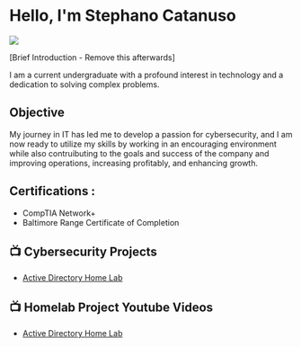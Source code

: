 # Hello, I'm Stephano Catanuso
<a href="https://linkedin.com/in/stephano-catanuso-101b7b308/"><img src="https://img.shields.io/badge/-LinkedIn-0072b1?&style=for-the-badge&logo=linkedin&logoColor=white" /></a>

[Brief Introduction - Remove this afterwards]

I am a current undergraduate with a profound interest in technology and a dedication to solving complex problems.

## Objective

My journey in IT has led me to develop a passion for cybersecurity, and I am now ready to utilize my skills by working in an encouraging environment while also contruibuting to the goals and success of the company and improving operations, increasing profitably, and enhancing growth.

<h2> Certifications :</h2>

- CompTIA Network+
- Baltimore Range Certificate of Completion

<h2>📺 Cybersecurity Projects</h2>

- [Active Directory Home Lab](https://github.com/printcyber-steph/Basic-ActiveDirectory-and-HomeLabDetection/blob/main/README.md)


<h2>📺 Homelab Project Youtube Videos</h2>

- [Active Directory Home Lab](https://www.youtube.com/watch?v=a83ASGn_V_s)
